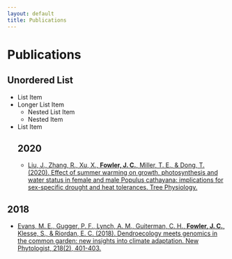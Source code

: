 ```yaml
---
layout: default
title: Publications
---
```


<div id="publications">
  <h1 class="pageTitle">Publications</h1>
  <div class="post">
	  
## Unordered List
* List Item
* Longer List Item
  * Nested List Item
  * Nested Item
* List Item
	<h2>2020</h2>
	<ul>
	<li> <a href=""> Liu, J., Zhang, R., Xu, X., <b>Fowler, J. C.</b>, Miller, T. E., & Dong, T. (2020). Effect of summer warming on growth, photosynthesis and water status in female and male Populus cathayana: implications for sex-specific drought and heat tolerances. Tree Physiology. </a> </li>	
	<ul>
		</div>
  <div class="post">
	<h2>2018</h2>
	<ul>
	<li> <a href="/assets/pubs/Evans_et_al-2018-New_Phytologist.pdf">Evans, M. E., Gugger, P. F., Lynch, A. M., Guiterman, C. H., <b>Fowler, J. C.</b>, Klesse, S., & Riordan, E. C. (2018). Dendroecology meets genomics in the common garden: new insights into climate adaptation. New Phytologist, 218(2), 401-403.</a></li>
	</ul>
  </div>
</div>

